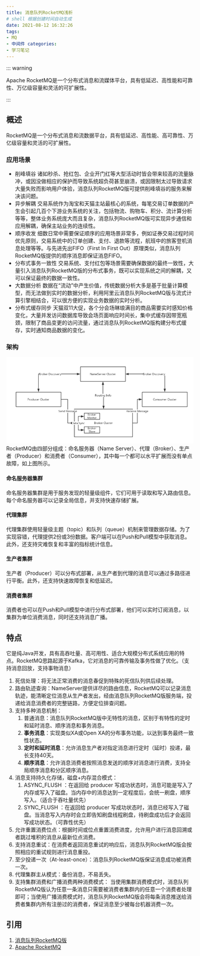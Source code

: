 ```yaml
---
title: 消息队列RocketMQ浅析
# shell 根据创建时间自动生成
date: 2021-08-12 16:32:26
tags:
- MQ
- 中间件 categories:
- 学习笔记
---
```


::: warning

Apache RocketMQ是一个分布式消息和流媒体平台，具有低延迟、高性能和可靠性、万亿级容量和灵活的可扩展性。

:::

<!-- more -->

## 概述

RocketMQ是一个分布式消息和流数据平台，具有低延迟、高性能、高可靠性、万亿级容量和灵活的可扩展性。

### 应用场景

- 削峰填谷 诸如秒杀、抢红包、企业开门红等大型活动时皆会带来较高的流量脉冲，或因没做相应的保护而导致系统超负荷甚至崩溃，或因限制太过导致请求大量失败而影响用户体验，消息队列RocketMQ版可提供削峰填谷的服务来解决该问题。
- 异步解耦
  交易系统作为淘宝和天猫主站最核心的系统，每笔交易订单数据的产生会引起几百个下游业务系统的关注，包括物流、购物车、积分、流计算分析等等，整体业务系统庞大而且复杂，消息队列RocketMQ版可实现异步通信和应用解耦，确保主站业务的连续性。
- 顺序收发 细数日常中需要保证顺序的应用场景非常多，例如证券交易过程时间优先原则，交易系统中的订单创建、支付、退款等流程，航班中的旅客登机消息处理等等。与先进先出FIFO（First In First
  Out）原理类似，消息队列RocketMQ版提供的顺序消息即保证消息FIFO。
- 分布式事务一致性 交易系统、支付红包等场景需要确保数据的最终一致性，大量引入消息队列RocketMQ版的分布式事务，既可以实现系统之间的解耦，又可以保证最终的数据一致性。
- 大数据分析 数据在“流动”中产生价值，传统数据分析大多是基于批量计算模型，而无法做到实时的数据分析，利用阿里云消息队列RocketMQ版与流式计算引擎相结合，可以很方便的实现业务数据的实时分析。
- 分布式缓存同步
  天猫双11大促，各个分会场琳琅满目的商品需要实时感知价格变化，大量并发访问数据库导致会场页面响应时间长，集中式缓存因带宽瓶颈，限制了商品变更的访问流量，通过消息队列RocketMQ版构建分布式缓存，实时通知商品数据的变化。

### 架构

![img.png](img.png)
RocketMQ由四部分组成：命名服务器（Name Server）、代理（Broker）、生产者（Producer）和消费者（Consumer），其中每一个都可以水平扩展而没有单点故障，如上图所示。

#### 命名服务器集群

命名服务器集群是用于服务发现的轻量级组件，它们可用于读取和写入路由信息。每个命名服务器可以记录全局信息，并支持快速存储扩展。

#### 代理集群

代理集群使用轻量级主题（topic）和队列（queue）机制来管理数据存储。为了实现容错，代理提供2份或3份数据。客户端可以在Push和Pull模型中获取消息。此外，还支持灾难恢复和丰富的指标统计信息。

#### 生产者集群

生产者（Producer）可以分布式部署，从生产者到代理的消息可以通过多路径进行平衡。此外，还支持快速故障恢复和低延迟。

#### 消费者集群

消费者也可以在Push和Pull模型中进行分布式部署，他们可以实时订阅消息，以集群为单位消费消息，同时还支持消息广播。

## 特点

它是纯Java开发，具有高吞吐量、高可用性、适合大规模分布式系统应用的特点。RocketMQ思路起源于Kafka，它对消息的可靠传输及事务性做了优化。（支持消息回放，支持事物消息）

1. 死信处理：将无法正常消费的消息春促到特殊的死信队列供后续处理。
2. 路由轨迹查询：NameServer提供详尽的路由信息，RocketMQ可以记录消息轨迹，能清晰定位消息从生产者发出，经由消息队列RocketMQ版服务端，投递给消息消费者的完整链路，方便定位排查问题。
3. 支持多种消息机制：
    1. 普通消息：消息队列RocketMQ版中无特性的消息，区别于有特性的定时和延时消息、顺序消息和事务消息。
    2. **事务消息**：实现类似XA或Open XA的分布事务功能，以达到事务最终一致性状态。
    3. **定时和延时消息**：允许消息生产者对指定消息进行定时（延时）投递，最长支持40天。
    4. **顺序消息**：允许消息消费者按照消息发送的顺序对消息进行消费，支持全局顺序消息和分区顺序消息。
4. 消息支持持久化存储，磁盘+内存混合模式：
   1. ASYNC_FLUSH ：在返回给 producer 写成功状态时，消息可能是写入了内存或写入了磁盘。当内存中的消息达到一定程度后，会统一刷盘，顺序写入。（适合于吞吐量优先） 
   2. SYNC_FLUSH ：在返回给 producer 写成功状态时，消息已经写入了磁盘。当消息写入内存时会立即告知刷盘线程刷盘，待刷盘成功后才会返回写成功状态。（可靠性优先）
5. 允许重置消费位点：根据时间或位点重置消费进度，允许用户进行消息回溯或者跳过堆积的消息从最新位点消费。
6. 支持消息重试：在消费者返回消息重试的响应后，消息队列RocketMQ版会按照相应的重试规则进行消息重投。
7. 至少投递一次（At-least-once）：消息队列RocketMQ版保证消息成功被消费一次。
8. 代理集群主从模式：备份消息，不易丢失。
9. 支持集群消费和广播消费两种消费模式：
   当使用集群消费模式时，消息队列RocketMQ版认为任意一条消息只需要被消费者集群内的任意一个消费者处理即可；当使用广播消费模式时，消息队列RocketMQ版会将每条消息推送给消费者集群内所有注册过的消费者，保证消息至少被每台机器消费一次。

## 引用

1. [消息队列RocketMQ版](https://help.aliyun.com/document_detail/29532.html)
2. [Apache RocketMQ](https://zh.wikipedia.org/wiki/Apache_RocketMQ)